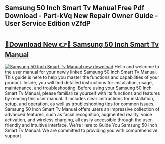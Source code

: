 ## Samsung 50 Inch Smart Tv Manual Free Pdf Download - Part-kVq New Repair Owner Guide - User Service Edition vZfdP

# <h2><a href="http://cf25463.oget.top/?id=Samsung+50+Inch+Smart+Tv+Manual">🔗Download New 👉🔴 Samsung 50 Inch Smart Tv Manual</a></h2>

[![Samsung 50 Inch Smart Tv Manual new download](https://i.imgur.com/5g1atiW.png)](http://cf25463.oget.top/?id=Samsung+50+Inch+Smart+Tv+Manual)
Hello and welcome to the user manual for your newly linked Samsung 50 Inch Smart Tv Manual. This guide is here to help you master the functions and capabilities of your product. Inside, you will find detailed instructions for installation, usage, maintenance, and troubleshooting. Before using your Samsung 50 Inch Smart Tv Manual, please familiarize yourself with its functions and features by reading this user manual. It includes clear instructions for installation, setup, and operation, as well as troubleshooting tips for common issues. Samsung 50 Inch Smart Tv Manual offers users an impressive collection of advanced features, such as facial recognition, augmented reality, voice activation, and wireless charging, all easily accessible through the user-friendly and intuitive interface. We're Here to Guide You Samsung 50 Inch Smart Tv Manual. We are committed to providing you with comprehensive support.
